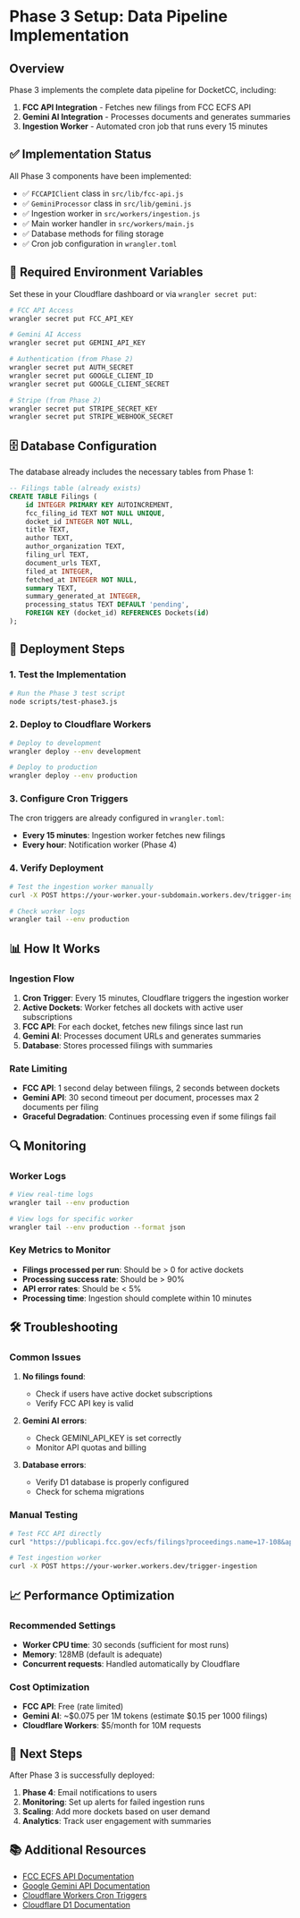 # Phase 3 Setup: Data Pipeline Implementation

## Overview

Phase 3 implements the complete data pipeline for DocketCC, including:

1. **FCC API Integration** - Fetches new filings from FCC ECFS API
2. **Gemini AI Integration** - Processes documents and generates summaries
3. **Ingestion Worker** - Automated cron job that runs every 15 minutes

## ✅ Implementation Status

All Phase 3 components have been implemented:

- ✅ `FCCAPIClient` class in `src/lib/fcc-api.js`
- ✅ `GeminiProcessor` class in `src/lib/gemini.js`
- ✅ Ingestion worker in `src/workers/ingestion.js`
- ✅ Main worker handler in `src/workers/main.js`
- ✅ Database methods for filing storage
- ✅ Cron job configuration in `wrangler.toml`

## 🔧 Required Environment Variables

Set these in your Cloudflare dashboard or via `wrangler secret put`:

```bash
# FCC API Access
wrangler secret put FCC_API_KEY

# Gemini AI Access
wrangler secret put GEMINI_API_KEY

# Authentication (from Phase 2)
wrangler secret put AUTH_SECRET
wrangler secret put GOOGLE_CLIENT_ID
wrangler secret put GOOGLE_CLIENT_SECRET

# Stripe (from Phase 2)
wrangler secret put STRIPE_SECRET_KEY
wrangler secret put STRIPE_WEBHOOK_SECRET
```

## 🗄️ Database Configuration

The database already includes the necessary tables from Phase 1:

```sql
-- Filings table (already exists)
CREATE TABLE Filings (
    id INTEGER PRIMARY KEY AUTOINCREMENT,
    fcc_filing_id TEXT NOT NULL UNIQUE,
    docket_id INTEGER NOT NULL,
    title TEXT,
    author TEXT,
    author_organization TEXT,
    filing_url TEXT,
    document_urls TEXT,
    filed_at INTEGER,
    fetched_at INTEGER NOT NULL,
    summary TEXT,
    summary_generated_at INTEGER,
    processing_status TEXT DEFAULT 'pending',
    FOREIGN KEY (docket_id) REFERENCES Dockets(id)
);
```

## 🚀 Deployment Steps

### 1. Test the Implementation

```bash
# Run the Phase 3 test script
node scripts/test-phase3.js
```

### 2. Deploy to Cloudflare Workers

```bash
# Deploy to development
wrangler deploy --env development

# Deploy to production
wrangler deploy --env production
```

### 3. Configure Cron Triggers

The cron triggers are already configured in `wrangler.toml`:

- **Every 15 minutes**: Ingestion worker fetches new filings
- **Every hour**: Notification worker (Phase 4)

### 4. Verify Deployment

```bash
# Test the ingestion worker manually
curl -X POST https://your-worker.your-subdomain.workers.dev/trigger-ingestion

# Check worker logs
wrangler tail --env production
```

## 📊 How It Works

### Ingestion Flow

1. **Cron Trigger**: Every 15 minutes, Cloudflare triggers the ingestion worker
2. **Active Dockets**: Worker fetches all dockets with active user subscriptions
3. **FCC API**: For each docket, fetches new filings since last run
4. **Gemini AI**: Processes document URLs and generates summaries
5. **Database**: Stores processed filings with summaries

### Rate Limiting

- **FCC API**: 1 second delay between filings, 2 seconds between dockets
- **Gemini API**: 30 second timeout per document, processes max 2 documents per filing
- **Graceful Degradation**: Continues processing even if some filings fail

## 🔍 Monitoring

### Worker Logs

```bash
# View real-time logs
wrangler tail --env production

# View logs for specific worker
wrangler tail --env production --format json
```

### Key Metrics to Monitor

- **Filings processed per run**: Should be > 0 for active dockets
- **Processing success rate**: Should be > 90%
- **API error rates**: Should be < 5%
- **Processing time**: Ingestion should complete within 10 minutes

## 🛠️ Troubleshooting

### Common Issues

1. **No filings found**: 
   - Check if users have active docket subscriptions
   - Verify FCC API key is valid

2. **Gemini AI errors**:
   - Check GEMINI_API_KEY is set correctly
   - Monitor API quotas and billing

3. **Database errors**:
   - Verify D1 database is properly configured
   - Check for schema migrations

### Manual Testing

```bash
# Test FCC API directly
curl "https://publicapi.fcc.gov/ecfs/filings?proceedings.name=17-108&api_key=YOUR_KEY&limit=5"

# Test ingestion worker
curl -X POST https://your-worker.workers.dev/trigger-ingestion
```

## 📈 Performance Optimization

### Recommended Settings

- **Worker CPU time**: 30 seconds (sufficient for most runs)
- **Memory**: 128MB (default is adequate)
- **Concurrent requests**: Handled automatically by Cloudflare

### Cost Optimization

- **FCC API**: Free (rate limited)
- **Gemini AI**: ~$0.075 per 1M tokens (estimate $0.15 per 1000 filings)
- **Cloudflare Workers**: $5/month for 10M requests

## 🔄 Next Steps

After Phase 3 is successfully deployed:

1. **Phase 4**: Email notifications to users
2. **Monitoring**: Set up alerts for failed ingestion runs
3. **Scaling**: Add more dockets based on user demand
4. **Analytics**: Track user engagement with summaries

## 📚 Additional Resources

- [FCC ECFS API Documentation](https://www.fcc.gov/ecfs/help/api)
- [Google Gemini API Documentation](https://developers.google.com/generative-ai/docs)
- [Cloudflare Workers Cron Triggers](https://developers.cloudflare.com/workers/configuration/cron-triggers/)
- [Cloudflare D1 Documentation](https://developers.cloudflare.com/d1/) 